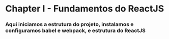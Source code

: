 # Chapter I - Fundamentos do ReactJS

### Aqui iniciamos a estrutura do projeto, instalamos e configuramos babel e webpack, e estrutura do ReactJS